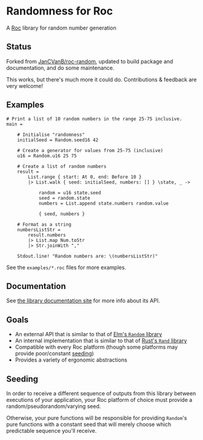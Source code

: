 # Randomness for Roc

A [Roc](https://github.com/roc-lang/roc) library for random number generation

## Status

Forked from [JanCVanB/roc-random](https://github.com/JanCVanB/roc-random), updated to build package and documentation, and do some maintenance.

This works, but there's much more it could do. Contributions & feedback are very welcome!

## Examples

```roc
# Print a list of 10 random numbers in the range 25-75 inclusive.
main =

    # Initialise "randomness"
    initialSeed = Random.seed16 42

    # Create a generator for values from 25-75 (inclusive)
    u16 = Random.u16 25 75

    # Create a list of random numbers
    result =
        List.range { start: At 0, end: Before 10 }
        |> List.walk { seed: initialSeed, numbers: [] } \state, _ ->

            random = u16 state.seed
            seed = random.state
            numbers = List.append state.numbers random.value

            { seed, numbers }

    # Format as a string
    numbersListStr =
        result.numbers
        |> List.map Num.toStr
        |> Str.joinWith ","

    Stdout.line! "Random numbers are: \(numbersListStr)"
```

See the `examples/*.roc` files for more examples.

## Documentation

See [the library documentation site](https://lukewilliamboswell.github.io/roc-random/)
for more info about its API.

## Goals

* An external API that is similar to that of
[Elm's `Random` library](https://github.com/elm/random)
* An internal implementation that is similar to that of
[Rust's `Rand` library](https://github.com/rust-random/rand)
* Compatible with every Roc platform
(though some platforms may provide poor/constant [seeding](#seeding))
* Provides a variety of ergonomic abstractions

## Seeding

In order to receive a different sequence of outputs from this library between executions of your application, your Roc platform of choice must provide a random/pseudorandom/varying seed.

Otherwise, your pure functions will be responsible for providing `Random`'s pure functions with a constant seed that will merely choose which predictable sequence you'll receive.
